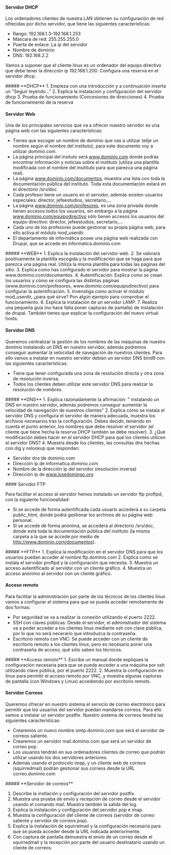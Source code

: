 #### Servidor DHCP

Los ordenadores clientes de nuestra LAN obtienen su configuración de red ofrecidas por dicho servidor, que tiene las siguientes características:

* Rango: 192.168.1.3-192.168.1.253
* Máscara de red: 255.255.255.0 
* Puerta de enlace: La ip del servidor
* Nombre de dominio
* DNS: 192.168.2.2

Vamos a suponer que el cliente linux es un ordenador del equipo directivo que debe tener la dirección ip 192.168.1.200. Configura una reserva en el servidor dhcp.

<div class='ejercicios' markdown='1'>
##### **DHCP**
1. Empieza con una introducción y a continuación inserta un "Seguir leyendo..."
2. Explica la instalación y configuración del servidor dhcp
3. Prueba de funcionamiento (Concesiones de direcciones)
4. Prueba de funcionamiento de la reserva
</div>

#### Servidor Web

Una de los principales servicios que va a ofrecer nuestro servidor es una página web con las siguientes características:

* Tienes que escoger un nombre de dominio que vas a utilizar (elije un nombre según el nombre del instituto), para este documento voy a utilizar dominio.com.
* La página principal del insituto será www.dominio.com donde podrás encontrar información y noticias sobre el instituto (utiliza una plantilla modificada con el nombre del insitituto para que parezca una página real).
* La página www.dominio.com/documentos, muestra una lista con toda la documentación pública del instituto. Toda esta documentación estará en el directorio /srv/doc
* Cada profesor tiene un usuario en el servidor, además existen usuarios especiales: director, jefeestudios, secretario,...
* La página www.dominio.com/profesores, es una zona privada donde tienen accesos todos los usuarios, sin embargo a la página www.dominio.com/equipodirectivo sólo tienen accesos los usuarios del equipo directivo: director, jefeestudios, secretario,...
* Cada uno de los profesores puede gestionar su propia página web, para ello activa el módulo mod_userdir.
* El departamento de informática posee una página web realizada con Drupal, que se accede en informatica.dominio.com

<div class='ejercicios' markdown='1'>
##### **WEB**
1. Explica la instalación del servidor web.
2. Se valorará positivamente la plantilla escogida y la modificación que se haga para que parezca una página real. Utiliza la misma plantilla para todas las páginas del sitio.
3. Explica como has configurado el servidor para mostrar la página www.dominio.com/documentos.
4. Autentificación: Explica como se crean los usuarios y cómo se configura las distintas páginas (www.dominio.com/profesores, www.dominio.com/equipodirectivo) para configurar la autentificación.
5. Invenstiga como activar el módulo mod_userdir, ¿para qué sirve? Pon algún ejemplo para comprobar el funcionamiento. 
6. Explica la instalación de un servidor LAMP.
7. Realiza una pequeña guía (no hace falta poner capturas de pantalla) de instalación de drupal. También tienes que explicar la configuración del nuevo virtual hosts.
</div>

#### Servidor DNS

Queremos centralizar la gestión de los nombres de las máquinas de nuestro dominio instalando un DNS en nuestro servidor, además podremos conseguir aumentar la velocidad de navegación de nuestros clientes. Para ello vamos a instalar en nuestro servidor debian un servidor DNS bind9 con las siguientes características:

* Tiene que tener configurada una zona de resolución directa y otra zona de resolución inversa.
* Todos los clientes deben utilizar este servidor DNS para realizar la resolución de nombres.

<div class='ejercicios' markdown='1'>
##### **DNS**
1. Explica razonadamente la afirmación: " instalando un DNS en nuestro servidor, además podremos conseguir aumentar la velocidad de navegación de nuestros clientes"
2. Explica cómo se instala el servidor DNS y configura el servidor de manera adecuada, muestra los archivos necesarios tras la configuración. Debes decidir, teniendo en cuenta el punto anterior, los nombres que debe resolver el servidor (el cliente que tiene hecha la reserva DHCP también se debe resolver).
3. ¿Qué modificación debes hacer en el servidor DHCP para qué los clientes utilicen el servidor DNS?
4. Muestra desde los clientes, las consultas dns hechas con dig y nslookup que respondan:

* Servidor dns de dominio.com
* Dirección ip de informatica.dominio.com
* Nombre de la dirección ip del servidor (resolución inversa)
* Dirección ip de www.josedomingo.org
</div>
#### Servidor FTP

Para facilitar el acceso al servidor hemos instalado un servidor ftp proftpd, con la siguiente funcionalidad:

* Si se accede de forma autentificada cada usuario accederá a su carpeta public_html, donde podrá gestionar los archivos de su página web personal.
* Si se accede de forma anónima, se accederá al directorio /srv/doc, donde está toda la documentación pública del instituto (la misma carpeta a la que se accede por medio de http://www.dominio.com/documentos).

<div class='ejercicios' markdown='1'>
##### **FTP**
1. Explica la modificación en el servidor DNS para que los usuarios puedan acceder al nombre ftp.dominio.com
2. Explica como se instala el servidor proftpd y la configuración que necesita.
3. Muestra un acceso autentificado al servidor con un cliente gráfico.
4. Muestra un acceso anónimo al servidor con un cliente gráfico.
</div>

#### Acceso remoto

Para facilitar la administración por parte de los técnicos de los clientes linux vamos a configurar el sistema para que se pueda acceder remotamente de dos formas:

* Por seguridad se va a realizar la conexión utilizando el puerto 2222.
* SSH con claves públicas: Desde el servidor, el administrador del sistema va a poder acceder a los clientes linux mediante ssh con clave pública, por lo que no será necerario que introduzca la contraseña.
* Escritorio remoto con VNC: Se puede acceder con un cliente de escritorio remoto a los clientes linux, pero es necesario poner una contraseña de acceso, qué sólo saben los técnicos.

<div class='ejercicios' markdown='1'>
##### **Acceso remoto**
1. Escribe un manual donde expliques  la configuración necesaria para  que se pueda acceder a una máquina por ssh utilizando clave pública, por el puerto 2222.
2. Muestra la configuración en linux para permitir el acceso remoto por VNC, y muestra algunas capturas de pantalla (con Windows y Linux) accediendo por escritorio remoto.
</div>

#### Servidor Correos

Queremos ofrecer en nuestro sistema el servicio de correo electrónico para permitir que los usuarios del servidor puedan mandarse correos. Para ello vamos a instalar un servidor postfix. Nuestro sistema de correos tendrá las siguientes características:

* Crearemos un nuevo nombre smtp.dominio.com que será el servidor de correos saliente.
* Crearemos un servidor mail.dominio.com que será un servidor de correo pop.
* Los usuarios tendrán en sus ordenadores clientes de correo que podrán utilizar usando  los dos servidores anteriores.
* Además usando el protocolo imap, y un cliente web de correos (squirredmail) podrán gestionar sus correos desde la URL correo.dominio.com

<div class='ejercicios' markdown='1'>
##### **Servidor de correos**

1. Describe la instlación y configuración del servidor postfix.
2. Muestra una prueba de envío y recepción de correo desde el servidor usando el comando mail. Muestra también la salida del log.
3. Explica la instalación y configuración del servidor pop e imap.
4. Muestra la configuración del cliente de correos (servidor de correo saliente y servidor de correos pop).
5. Explica la instalación de squirrelmail y la configuración necesaria para que se pueda acceder desde la URL indicada anteriormente.
6. Con captura de pantalla demuestra el envío de un correo desde el squirredmail y la recepción por parte del usuario destinatario usando un cliente de correos.
</div>